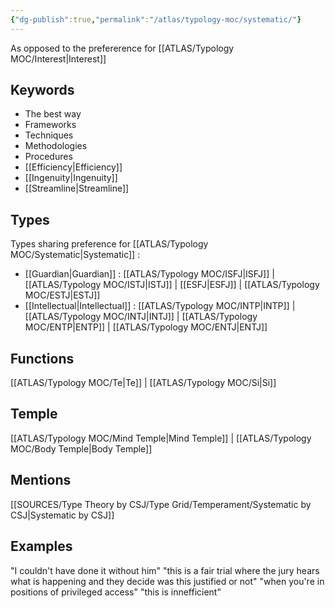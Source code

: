 ```yaml
---
{"dg-publish":true,"permalink":"/atlas/typology-moc/systematic/"}
---
```


As opposed to the prefererence for [[ATLAS/Typology MOC/Interest\|Interest]]

## Keywords 
- The best way 
- Frameworks
- Techniques
- Methodologies
- Procedures
- [[Efficiency\|Efficiency]]
- [[Ingenuity\|Ingenuity]]
- [[Streamline\|Streamline]]

## Types 
Types sharing preference for [[ATLAS/Typology MOC/Systematic\|Systematic]] : 
- [[Guardian\|Guardian]] : [[ATLAS/Typology MOC/ISFJ\|ISFJ]] | [[ATLAS/Typology MOC/ISTJ\|ISTJ]] | [[ESFJ\|ESFJ]] | [[ATLAS/Typology MOC/ESTJ\|ESTJ]]
- [[Intellectual\|Intellectual]] : [[ATLAS/Typology MOC/INTP\|INTP]] | [[ATLAS/Typology MOC/INTJ\|INTJ]] | [[ATLAS/Typology MOC/ENTP\|ENTP]] | [[ATLAS/Typology MOC/ENTJ\|ENTJ]] 

## Functions 
[[ATLAS/Typology MOC/Te\|Te]] | [[ATLAS/Typology MOC/Si\|Si]]

## Temple 
[[ATLAS/Typology MOC/Mind Temple\|Mind Temple]] | [[ATLAS/Typology MOC/Body Temple\|Body Temple]]

## Mentions
[[SOURCES/Type Theory by CSJ/Type Grid/Temperament/Systematic by CSJ\|Systematic by CSJ]]

## Examples
"I couldn't have done it without him"
"this is a fair trial where the jury hears what is happening and they decide was this justified or not"
"when you're in positions of privileged access"
"this is innefficient"